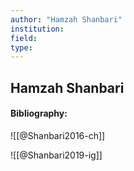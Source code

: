```yaml
---
author: "Hamzah Shanbari"
institution:
field:
type:
---
```


## Hamzah Shanbari
#### Bibliography:

![[@Shanbari2016-ch]]

![[@Shanbari2019-ig]]